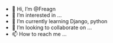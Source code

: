 - 👋 Hi, I’m @Freagn
- 👀 I’m interested in ...
- 🌱 I’m currently learning Django, python
- 💞️ I’m looking to collaborate on ...
- 📫 How to reach me ...

<!---
Freagn/Freagn is a ✨ special ✨ repository because its `README.md` (this file) appears on your GitHub profile.
You can click the Preview link to take a look at your changes.
--->
